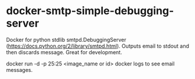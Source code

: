 docker-smtp-simple-debugging-server
===================================

Docker for python stdlib smtpd.DebuggingServer (https://docs.python.org/2/library/smtpd.html).
Outputs email to stdout and then discards message.  Great for development.

docker run -d -p 25:25 <image_name or id>
docker logs <containter> to see email messages.
